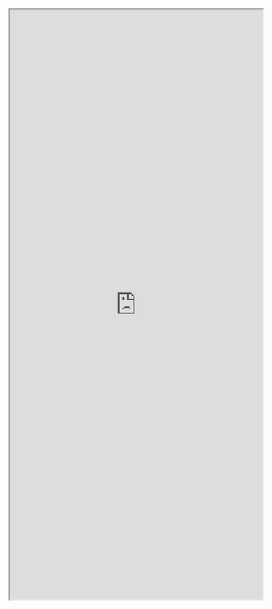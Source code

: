<iframe src="https://r4wd0g.github.io/resume/" onload="this.style.height=(this.contentWindow.document.body.scrollHeight+20)+'px';" style="width: 100%; height: 1173px;"></iframe>